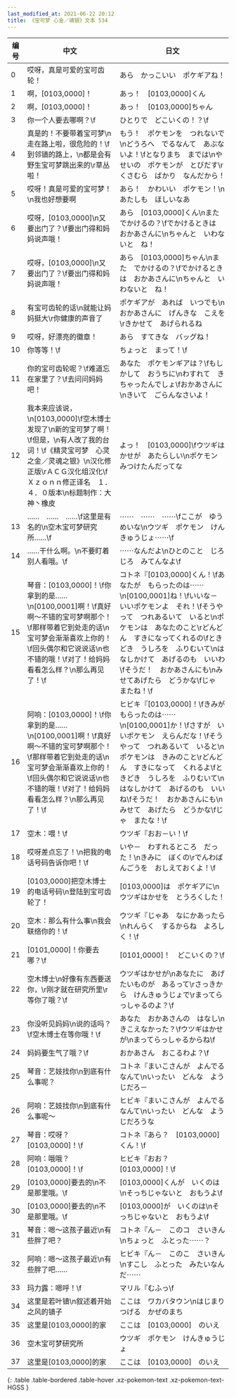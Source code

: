 ```yaml
---
last_modified_at: 2021-06-22 20:12
title: 《宝可梦 心金／魂银》文本 534
---
```

| 编号 | 中文 | 日文 |
| ---- | ---- | ---- |
| 0 | 哎呀，真是可爱的宝可齿轮！ | あら　かっこいい　ポケギアね！ |
| 1 | 啊，[0103,0000]！ | あっ！　[0103,0000]くん |
| 2 | 啊，[0103,0000]！ | あっ！　[0103,0000]ちゃん |
| 3 | 你一个人要去哪啊？\f | ひとりで　どこいくの！？\f |
| 4 | 真是的！不要带着宝可梦\n走在路上啦，很危险的！\f到邻镇的路上，\n都是会有野生宝可梦跳出来的\r草丛啦！ | もう！　ポケモンを　つれないで\nどうろへ　でるなんて　あぶないよ！\fとなりまち　までは\nやせいの　ポケモンが　とびだす\rくさむら　ばかり　なんだから！ |
| 5 | 哎呀！真是可爱的宝可梦！\n我也好想要啊 | あら！　かわいい　ポケモン！\nあたしも　ほしいなあ |
| 6 | 哎呀，[0103,0000]\n又要出门了？\f要出门得和妈妈说声哦！ | あら　[0103,0000]くん\nまた　でかけるの？\fでかけるときは　おかあさんに\nちゃんと　いわないと　ね！ |
| 7 | 哎呀，[0103,0000]\n又要出门了？\f要出门得和妈妈说声哦！ | あら　[0103,0000]ちゃん\nまた　でかけるの？\fでかけるときは　おかあさんに\nちゃんと　いわないと　ね！ |
| 8 | 有宝可齿轮的话\n就能让妈妈挺大\r你健康的声音了 | ポケギアが　あれば　いつでも\nおかあさんに　げんきな　こえを\rきかせて　あげられるね |
| 9 | 哎呀，好漂亮的徽章！ | あら　すてきな　バッグね！ |
| 10 | 你等等！\f | ちょっと　まって！\f |
| 11 | 你的宝可齿轮呢？\f难道忘在家里了？\f去问问妈妈吧！ | あなた　ポケモンギアは？\fもしかして　おうちに\nわすれて　きちゃったんでしょ\fおかあさんに\nきいて　ごらんなさいよ！ |
| 12 | 我本来应该说，\n[0103,0000]\f空木博士发现了\n新的宝可梦了啊！\f但是，\n有人改了我的台词！\f《精灵宝可梦　心灵之金／灵魂之银》\n汉化修正版\rＡＣＧ汉化组汉化\fＸｚｏｎｎ修正译名　１．４．０版本\n标题制作：大神丶橡皮 | よっ！　[0103,0000]\fウツギはかせが　あたらしい\nポケモン　みつけたんだってな |
| 13 | ……　……　……\f这里是有名的\n空木宝可梦研究所……\f | ⋯⋯　⋯⋯　⋯⋯\fここが　ゆうめいな\nウツギ　ポケモン　けんきゅうじょ⋯⋯\f |
| 14 | ……干什么啊。\n不要盯着别人看哦。\f | ⋯⋯なんだよ\nひとのこと　じろじろ　みてんなよ\f |
| 15 | 琴音：[0103,0000]！\f你拿到的是……\n[0100,0001]啊！\f真好啊～不错的宝可梦啊那个！\f那样带着它到处走的话\n宝可梦会渐渐喜欢上你的！\f回头偶尔和它说说话\n也不错的哦！\f对了！给妈妈看看怎么样？\n那么再见了！\f | コトネ『[0103,0000]くん！\fあなたが　もらったのは⋯⋯\n[0100,0001]ね！\fいいな－　いいポケモンよ　それ！\fそうやって　つれあるいて　いると\nポケモンは　あなたのこと\rどんどん　すきになってくれるの\fときどき　うしろを　ふりむいて\nはなしかけて　あげるのも　いいわ\fそうだ！　おかあさんにも\nみせてあげたら　どうかな\fじゃ　またね！\f |
| 16 | 阿响：[0103,0000]！\f你拿到的是……\n[0100,0001]啊！\f真好啊～不错的宝可梦啊那个！\f那样带着它到处走的话\n宝可梦会渐渐喜欢上你的！\f回头偶尔和它说说话\n也不错的哦！\f对了！给妈妈看看怎么样？\n那么再见了！\f | ヒビキ『[0103,0000]！\fきみが　もらったのは⋯⋯\n[0100,0001]か！\fさすが　いいポケモン　えらんだな！\fそうやって　つれあるいて　いると\nポケモンは　きみのこと\rどんどん　すきになって　くれるよ\fときどき　うしろを　ふりむいて\nはなしかけて　あげるのも　いいね\fそうだ！　おかあさんにも\nみせて　あげたら　どうかな\fじゃ　またな！\f |
| 17 | 空木：喂！\f | ウツギ『おお－い！\f |
| 18 | 哎呀差点忘了！\n把我的电话号码告诉你吧！\f | いや－　わすれるところ　だった！\nきみに　ぼくの\rでんわばんごうを　おしえておくよ！\f |
| 19 | [0103,0000]把空木博士的电话号码\n登陆到宝可齿轮了！ | [0103,0000]は　ポケギアに\nウツギはかせを　とうろくした！ |
| 20 | 空木：那么有什么事\n我会联络你的！\f | ウツギ『じゃあ　なにかあったら\nれんらく　するからね　よろしく！\f |
| 21 | [0101,0000]！你要去哪？\f | [0101,0000]！　どこいくの？\f |
| 22 | 空木博士\n好像有东西要送你，\r刚才就在研究所里\r等你了哦？\f | ウツギはかせが\nあなたに　あげたいものが　あるって\rさっきから　けんきゅうじょで\rまってらっしゃるのよ？\f |
| 23 | 你没听见妈妈\n说的话吗？\f空木博士在等你哦！\f | あなた　おかあさんの　はなし\nきこえなかった？\fウツギはかせが\nまってらっしゃるからね\f |
| 24 | 妈妈要生气了哦？\f | おかあさん　おこるわよ？\f |
| 25 | 琴音：艺妓找你\n到底有什么事呢？ | コトネ『まいこさんが　よんでるなんて\nいったい　どんな　ようじだろ－ |
| 26 | 阿响：艺妓找你\n到底有什么事呢～ | ヒビキ『まいこさんが　よんでるなんて\nいったい　どんな　ようじだろうな |
| 27 | 琴音：哎呀？[0103,0000]！\f | コトネ『あら？　[0103,0000]くん！\f |
| 28 | 阿响：哦哦？[0103,0000]！\f | ヒビキ『おお？　[0103,0000]！\f |
| 29 | [0103,0000]要去的\n不是那里哦。\f | [0103,0000]くんが　いくのは\nそっちじゃないと　おもうよ\f |
| 30 | [0103,0000]要去的\n不是那里哦。\f | [0103,0000]が　いくのは\nそっちじゃないと　おもうよ\f |
| 31 | 琴音：嗯～这孩子最近\n有些胖了吧？ | コトネ『ん－　このコ　さいきん\nちょっと　ふとった⋯⋯？ |
| 32 | 阿响：嗯～这孩子最近\n有些胖了吧…… | ヒビキ『ん－　このこ　さいきん\nすこし　ふとった　みたいなんだ⋯⋯ |
| 33 | 玛力露：嗯呼！\f | マリル『むふっ\f |
| 34 | 这里是若叶镇\n叙述着开始之风的镇子 | ここは　ワカバタウン\nはじまり　つげる　かぜのまち |
| 35 | 这里是[0103,0000]的家 | ここは　[0103,0000]　のいえ |
| 36 | 空木宝可梦研究所 | ウツギ　ポケモン　けんきゅうじょ |
| 37 | 这里是[0103,0000]的家 | ここは　[0103,0000]　のいえ |
{: .table .table-bordered .table-hover .xz-pokemon-text .xz-pokemon-text-HGSS }